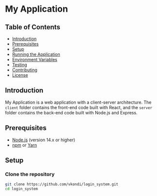 # My Application

## Table of Contents
- [Introduction](#introduction)
- [Prerequisites](#prerequisites)
- [Setup](#setup)
- [Running the Application](#running-the-application)
- [Environment Variables](#environment-variables)
- [Testing](#testing)
- [Contributing](#contributing)
- [License](#license)

## Introduction
My Application is a web application with a client-server architecture. The `client` folder contains the front-end code built with React, and the `server` folder contains the back-end code built with Node.js and Express.


## Prerequisites
- [Node.js](https://nodejs.org/) (version 14.x or higher)
- [npm](https://www.npmjs.com/) or [Yarn](https://yarnpkg.com/)

## Setup
### Clone the repository
```bash
git clone https://github.com/vkondi/login_system.git
cd login_system
